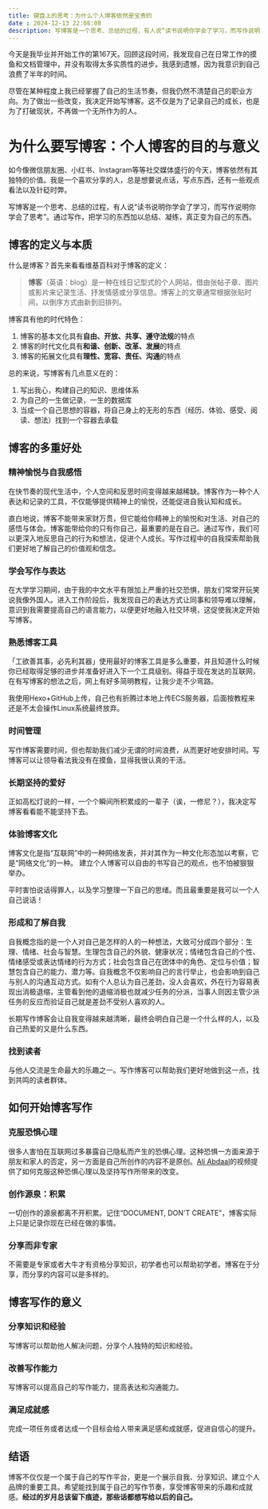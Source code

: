 ```yaml
---
title: 键盘上的思考：为什么个人博客依然是宝贵的
date : 2024-12-13 22:08:08
description: 写博客是一个思考、总结的过程，有人说“读书说明你学会了学习，而写作说明你学会了思考”。通过写作，把学习的东西加以总结、凝练，真正变为自己的东西。
---
```


今天是我毕业并开始工作的第167天。回顾这段时间，我发现自己在日常工作的摸鱼和文档管理中，并没有取得太多实质性的进步。我感到遗憾，因为我意识到自己浪费了半年的时间。

尽管在某种程度上我已经掌握了自己的生活节奏，但我仍然不清楚自己的职业方向。为了做出一些改变，我决定开始写博客。这不仅是为了记录自己的成长，也是为了打破现状，不再做一个无所作为的人。

# 为什么要写博客：个人博客的目的与意义

如今像微信朋友圈、小红书、Instagram等等社交媒体盛行的今天，博客依然有其独特的价值。我是一个喜欢分享的人，总是想要说点话，写点东西，还有一些观点看法以及针砭时弊。

写博客是一个思考、总结的过程，有人说“读书说明你学会了学习，而写作说明你学会了思考”。通过写作，把学习的东西加以总结、凝练，真正变为自己的东西。

## 博客的定义与本质

什么是博客？首先来看看维基百科对于博客的定义：
> **博客**（英语：blog）是一种在线日记型式的个人网站，借由张帖子章、图片或影片来记录生活、抒发情感或分享信息。博客上的文章通常根据张贴时间，以倒序方式由新到旧排列。

博客具有他的时代特色：
1. 博客的基本文化具有**自由、开放、共享、遵守法规**的特点
2. 博客的时代文化具有**和谐、创新、改革、发展**的特点
3. 博客的拓展文化具有**理性、宽容、责任、沟通**的特点

总的来说，写博客有几点意义在的：

1. 写出我心，构建自己的知识、思维体系
2. 为自己的一生做记录，一生的数据库
3. 当成一个自己思想的容器，将自己身上的无形的东西（经历、体验、感受、阅读、想法）找到一个容器去承载

## 博客的多重好处

### 精神愉悦与自我感悟

在快节奏的现代生活中，个人空间和反思时间变得越来越稀缺。博客作为一种个人表达和记录的工具，不仅能够提供精神上的愉悦，还能促进自我认知和成长。


直白地说，博客不能带来家财万贯，但它能给你精神上的愉悦和对生活、对自己的感悟与体会。博客能带给你的只有你自己，最重要的是在自己。通过写作，我们可以更深入地反思自己的行为和想法，促进个人成长。写作过程中的自我探索帮助我们更好地了解自己的价值观和信念。

### 学会写作与表达

在大学学习期间，由于我的中文水平有限加上严重的社交恐惧，朋友们常常开玩笑说我像外国人。进入工作阶段后，我发现自己的表达方式让同事和领导难以理解，意识到我需要提高自己的语言能力，以便更好地融入社交环境，这促使我决定开始写博客。 

### 熟悉博客工具

「工欲善其事，必先利其器」使用最好的博客工具是多么重要，并且知道什么时候你已经取得足够的进步并准备好进入下一个工具级别。得益于现在发达的互联网，在有写博客的想法之后，网上有好多简明教程，让我少走不少弯路。

我使用Hexo+GitHub上传，自己也有折腾过本地上传ECS服务器，后面按教程来还是不太会操作Linux系统最终放弃。

### 时间管理

写作博客需要时间，但也帮助我们减少无谓的时间浪费，从而更好地安排时间。写博客可以让领导看法我没有在摸鱼，显得我很认真的干活。

### 长期坚持的爱好

正如高松灯说的一样，一个个瞬间所积累成的一辈子（诶，一修尼？），我决定写博客看看能不能坚持下去。

### 体验博客文化
博客文化是指“互联网”中的一种网络发表，并对其作为一种文化形态加以考察，它是“网络文化”的一种。 建立个人博客可以自由的书写自己的观点，也不怕被狠狠举办。

平时害怕说话得罪人，以及学习整理一下自己的思绪。而且最重要是我可以一个人自己说话！

### 形成和了解自我

自我概念指的是一个人对自己是怎样的人的一种想法，大致可分成四个部分：生理、情绪、社会与智慧。生理包含自己的外貌、健康状况；情绪包含自己的个性、情绪感受或表达情绪的行为方式；社会包含自己在团体中的角色、定位与价值；智慧包含自己的能力、潜力等。自我概念不仅影响自己的言行举止，也会影响到自己与别人的沟通互动方式。如有个人总认为自己差劲，没人会喜欢，外在行为容易表现出消极退缩，主管看到他的退缩消极也就减少任务的分派，当事人则因主管少派任务的反应而验证自己就是差劲不受别人喜欢的人。


长期写作博客会让自我变得越来越清晰，最终会明白自己是一个什么样的人，以及自己热爱的又是什么东西。

### 找到读者

与他人交流是生命最大的乐趣之一。写作博客可以帮助我们更好地做到这一点，找到共鸣的读者群体。

## 如何开始博客写作

### 克服恐惧心理

很多人害怕在互联网过多暴露自己隐私而产生的恐惧心理。这种恐惧一方面来源于朋友和家人的否定，另一方面是自己所创作的内容不是原创。[Ali Abdaal](https://www.youtube.com/watch?v=0SARbwvhZAU)的视频提供了如何克服这种恐惧心理以及坚持写作所带来的改变。

### 创作源泉：积累

一切创作的源泉都离不开积累。记住“DOCUMENT, DON'T CREATE”，博客实际上只是记录你现在已经在做的事情。

### 分享而非专家

不需要是专家或者大牛才有资格分享知识，初学者也可以帮助初学者。博客在于分享，而分享的内容可以是多样的。

## 博客写作的意义

### 分享知识和经验

写博客可以帮助他人解决问题，分享个人独特的知识和经验。

### 改善写作能力

写博客可以提高自己的写作能力，提高表达和沟通能力。

### 满足成就感

完成一项任务或者达成一个目标会给人带来满足感和成就感，促进自信心的提升。

## 结语

博客不仅仅是一个属于自己的写作平台，更是一个展示自我、分享知识、建立个人品牌的重要工具。希望能找到属于自己的写作节奏，享受博客带来的乐趣和成就感。**经过的岁月总该留下痕迹，那些话都想写给以后的自己。**
